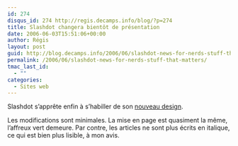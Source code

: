 ```yaml
---
id: 274
disqus_id: 274 http://regis.decamps.info/blog/?p=274
title: Slashdot changera bientôt de présentation
date: 2006-06-03T15:51:06+00:00
author: Régis
layout: post
guid: http://blog.decamps.info/2006/06/slashdot-news-for-nerds-stuff-that-matters/
permalink: /2006/06/slashdot-news-for-nerds-stuff-that-matters/
tmac_last_id:
  - ""
categories:
  - Sites web
---
```

Slashdot s’apprête enfin à s’habiller de son [nouveau design](http://slashdot.org/tmp/slashdot_redesign/).

Les modifications sont minimales. La mise en page est quasiment la même, l’affreux vert demeure. Par contre, les articles ne sont plus écrits en italique, ce qui est bien plus lisible, à mon avis.
